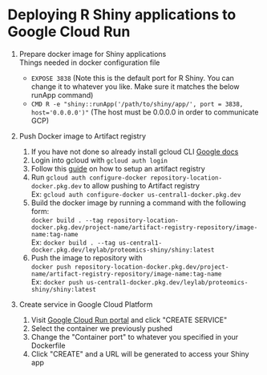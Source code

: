 # Deploying R Shiny applications to Google Cloud Run

1. Prepare docker image for Shiny applications \
Things needed in docker configuration file
    * `EXPOSE 3838` (Note this is the default port for R Shiny. You can change it to whatever you like. Make sure it matches the below runApp command)
    * `CMD R -e "shiny::runApp('/path/to/shiny/app/', port = 3838, host='0.0.0.0')"` (The host must be 0.0.0.0 in order to communicate GCP)

2. Push Docker image to Artifact registry
    1. If you have not done so already install gcloud CLI [Google docs](https://cloud.google.com/sdk/docs/install)
    2. Login into gcloud with `gcloud auth login`
    3. Follow this [guide](https://cloud.google.com/artifact-registry/docs/docker/store-docker-container-images) on how to setup an artifact registry
    4. Run `gcloud auth configure-docker repository-location-docker.pkg.dev` to allow pushing to Artifact registry \
    Ex: `gcloud auth configure-docker us-central1-docker.pkg.dev`
    5. Build the docker image by running a command with the following form: \
    `docker build . --tag repository-location-docker.pkg.dev/project-name/artifact-registry-repository/image-name:tag-name` \
    Ex: `docker build . --tag us-central1-docker.pkg.dev/leylab/proteomics-shiny/shiny:latest`
    6. Push the image to repository with \
    `docker push repository-location-docker.pkg.dev/project-name/artifact-registry-repository/image-name:tag-name` \
    Ex: `docker push us-central1-docker.pkg.dev/leylab/proteomics-shiny/shiny:latest`

3. Create service in Google Cloud Platform
    1. Visit [Google Cloud Run portal](https://console.cloud.google.com/run) and click "CREATE SERVICE"
    2. Select the container we previously pushed
    3. Change the "Container port" to whatever you specified in your Dockerfile
    4. Click "CREATE" and a URL will be generated to access your Shiny app
